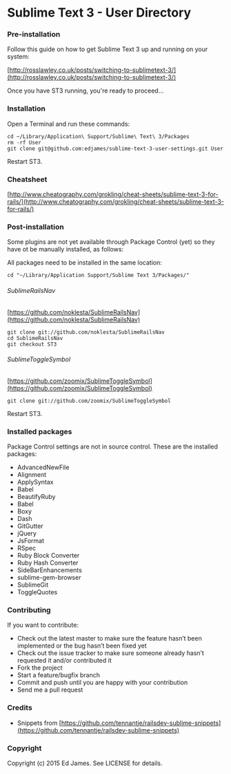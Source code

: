 # Sublime Text 3 - User Directory

### Pre-installation

Follow this guide on how to get Sublime Text 3 up and running on your system:

[http://rosslawley.co.uk/posts/switching-to-sublimetext-3/](http://rosslawley.co.uk/posts/switching-to-sublimetext-3/)

Once you have ST3 running, you're ready to proceed...

### Installation

Open a Terminal and run these commands:

    cd ~/Library/Application\ Support/Sublime\ Text\ 3/Packages
    rm -rf User
    git clone git@github.com:edjames/sublime-text-3-user-settings.git User

Restart ST3.

### Cheatsheet

[http://www.cheatography.com/grokling/cheat-sheets/sublime-text-3-for-rails/](http://www.cheatography.com/grokling/cheat-sheets/sublime-text-3-for-rails/)

### Post-installation

Some plugins are not yet available through Package Control (yet) so they have ot be manually installed, as follows:

All packages need to be installed in the same location:

    cd "~/Library/Application Support/Sublime Text 3/Packages/"

###### SublimeRailsNav

[https://github.com/noklesta/SublimeRailsNav](https://github.com/noklesta/SublimeRailsNav)

    git clone git://github.com/noklesta/SublimeRailsNav
    cd SublimeRailsNav
    git checkout ST3

###### SublimeToggleSymbol

[https://github.com/zoomix/SublimeToggleSymbol](https://github.com/zoomix/SublimeToggleSymbol)

    git clone git://github.com/zoomix/SublimeToggleSymbol

Restart ST3.

### Installed packages

Package Control settings are not in source control.
These are the installed packages:

- AdvancedNewFile
- Alignment
- ApplySyntax
- Babel
- BeautifyRuby
- Babel
- Boxy
- Dash
- GitGutter
- jQuery
- JsFormat
- RSpec
- Ruby Block Converter
- Ruby Hash Converter
- SideBarEnhancements
- sublime-gem-browser
- SublimeGit
- ToggleQuotes

### Contributing

If you want to contribute:

- Check out the latest master to make sure the feature hasn’t been implemented or the bug hasn’t been fixed yet
- Check out the issue tracker to make sure someone already hasn’t requested it and/or contributed it
- Fork the project
- Start a feature/bugfix branch
- Commit and push until you are happy with your contribution
- Send me a pull request

### Credits
- Snippets from [https://github.com/tennantje/railsdev-sublime-snippets](https://github.com/tennantje/railsdev-sublime-snippets)

### Copyright

Copyright (c) 2015 Ed James. See LICENSE for details.

